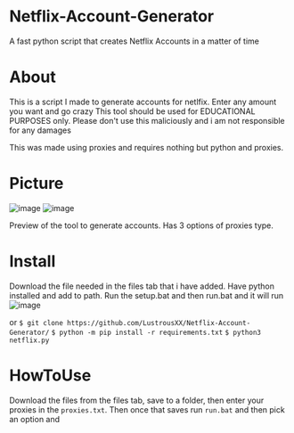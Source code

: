 # Netflix-Account-Generator
A fast python script that creates Netflix Accounts in a matter of time

# About

This is a script I made to generate accounts for netlfix. Enter any amount you want and go crazy
This tool should be used for EDUCATIONAL PURPOSES only. Please don't use this maliciously and i am not responsible for any damages

This was made using proxies and requires nothing but python and proxies.



# Picture


![image](https://user-images.githubusercontent.com/106864544/171997856-0af9bf9e-9d6b-4fc2-a285-2355fc06e541.png)
![image](https://user-images.githubusercontent.com/106864544/171997894-1e4e1af9-81e6-4d8b-8181-147313fc750d.png)

Preview of the tool to generate accounts. Has 3 options of proxies type.



# Install


Download the file needed in the files tab that i have added. Have python installed and add to path. Run the setup.bat and then run.bat and it will run
![image](https://user-images.githubusercontent.com/106864544/171997576-3c40b964-a1fb-40f3-adc6-9350adc82bd1.png)

  or
`$ git clone https://github.com/LustrousXX/Netflix-Account-Generator/`
`$ python -m pip install -r requirements.txt`
`$ python3 netflix.py`


# HowToUse

Download the files from the files tab, save to a folder, then enter your proxies in the `proxies.txt`. Then once that saves run `run.bat` and then pick an option and 

